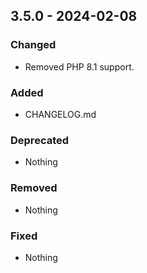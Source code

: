 ## 3.5.0 - 2024-02-08

### Changed
* Removed PHP 8.1 support.

### Added
* CHANGELOG.md

### Deprecated
* Nothing

### Removed
* Nothing

### Fixed
* Nothing